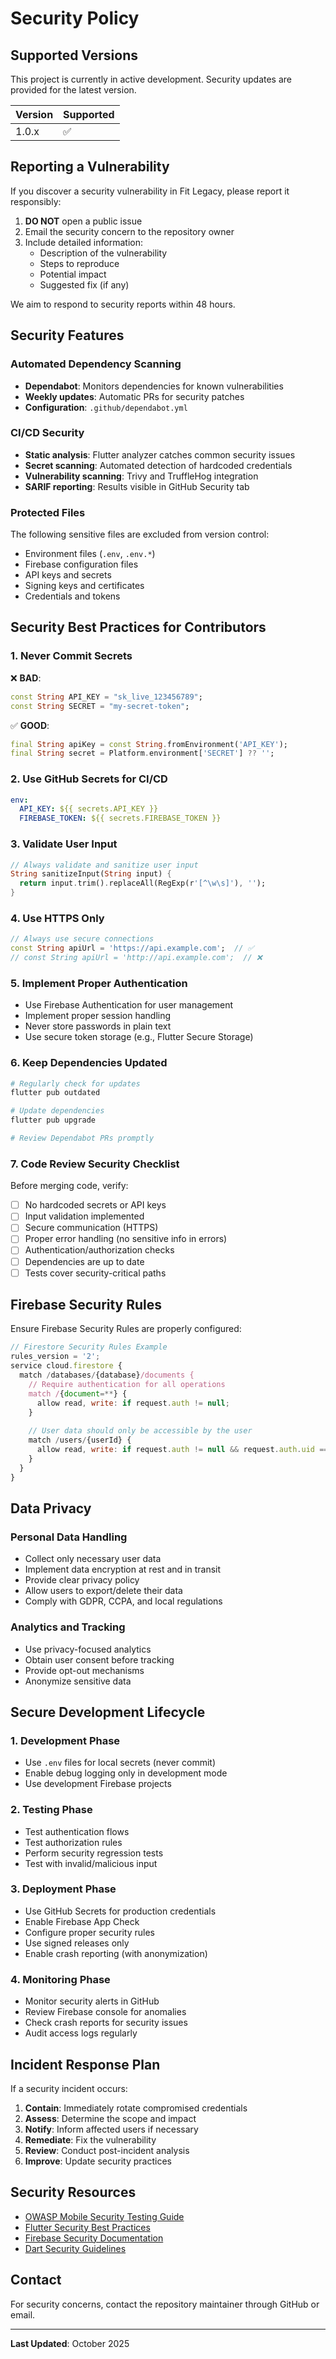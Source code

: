 # Security Policy

## Supported Versions

This project is currently in active development. Security updates are provided for the latest version.

| Version | Supported          |
| ------- | ------------------ |
| 1.0.x   | :white_check_mark: |

## Reporting a Vulnerability

If you discover a security vulnerability in Fit Legacy, please report it responsibly:

1. **DO NOT** open a public issue
2. Email the security concern to the repository owner
3. Include detailed information:
   - Description of the vulnerability
   - Steps to reproduce
   - Potential impact
   - Suggested fix (if any)

We aim to respond to security reports within 48 hours.

## Security Features

### Automated Dependency Scanning
- **Dependabot**: Monitors dependencies for known vulnerabilities
- **Weekly updates**: Automatic PRs for security patches
- **Configuration**: `.github/dependabot.yml`

### CI/CD Security
- **Static analysis**: Flutter analyzer catches common security issues
- **Secret scanning**: Automated detection of hardcoded credentials
- **Vulnerability scanning**: Trivy and TruffleHog integration
- **SARIF reporting**: Results visible in GitHub Security tab

### Protected Files
The following sensitive files are excluded from version control:
- Environment files (`.env`, `.env.*`)
- Firebase configuration files
- API keys and secrets
- Signing keys and certificates
- Credentials and tokens

## Security Best Practices for Contributors

### 1. Never Commit Secrets
❌ **BAD**:
```dart
const String API_KEY = "sk_live_123456789";
const String SECRET = "my-secret-token";
```

✅ **GOOD**:
```dart
final String apiKey = const String.fromEnvironment('API_KEY');
final String secret = Platform.environment['SECRET'] ?? '';
```

### 2. Use GitHub Secrets for CI/CD
```yaml
env:
  API_KEY: ${{ secrets.API_KEY }}
  FIREBASE_TOKEN: ${{ secrets.FIREBASE_TOKEN }}
```

### 3. Validate User Input
```dart
// Always validate and sanitize user input
String sanitizeInput(String input) {
  return input.trim().replaceAll(RegExp(r'[^\w\s]'), '');
}
```

### 4. Use HTTPS Only
```dart
// Always use secure connections
const String apiUrl = 'https://api.example.com';  // ✅
// const String apiUrl = 'http://api.example.com';  // ❌
```

### 5. Implement Proper Authentication
- Use Firebase Authentication for user management
- Implement proper session handling
- Never store passwords in plain text
- Use secure token storage (e.g., Flutter Secure Storage)

### 6. Keep Dependencies Updated
```bash
# Regularly check for updates
flutter pub outdated

# Update dependencies
flutter pub upgrade

# Review Dependabot PRs promptly
```

### 7. Code Review Security Checklist
Before merging code, verify:
- [ ] No hardcoded secrets or API keys
- [ ] Input validation implemented
- [ ] Secure communication (HTTPS)
- [ ] Proper error handling (no sensitive info in errors)
- [ ] Authentication/authorization checks
- [ ] Dependencies are up to date
- [ ] Tests cover security-critical paths

## Firebase Security Rules

Ensure Firebase Security Rules are properly configured:

```javascript
// Firestore Security Rules Example
rules_version = '2';
service cloud.firestore {
  match /databases/{database}/documents {
    // Require authentication for all operations
    match /{document=**} {
      allow read, write: if request.auth != null;
    }
    
    // User data should only be accessible by the user
    match /users/{userId} {
      allow read, write: if request.auth != null && request.auth.uid == userId;
    }
  }
}
```

## Data Privacy

### Personal Data Handling
- Collect only necessary user data
- Implement data encryption at rest and in transit
- Provide clear privacy policy
- Allow users to export/delete their data
- Comply with GDPR, CCPA, and local regulations

### Analytics and Tracking
- Use privacy-focused analytics
- Obtain user consent before tracking
- Provide opt-out mechanisms
- Anonymize sensitive data

## Secure Development Lifecycle

### 1. Development Phase
- Use `.env` files for local secrets (never commit)
- Enable debug logging only in development mode
- Use development Firebase projects

### 2. Testing Phase
- Test authentication flows
- Test authorization rules
- Perform security regression tests
- Test with invalid/malicious input

### 3. Deployment Phase
- Use GitHub Secrets for production credentials
- Enable Firebase App Check
- Configure proper security rules
- Use signed releases only
- Enable crash reporting (with anonymization)

### 4. Monitoring Phase
- Monitor security alerts in GitHub
- Review Firebase console for anomalies
- Check crash reports for security issues
- Audit access logs regularly

## Incident Response Plan

If a security incident occurs:

1. **Contain**: Immediately rotate compromised credentials
2. **Assess**: Determine the scope and impact
3. **Notify**: Inform affected users if necessary
4. **Remediate**: Fix the vulnerability
5. **Review**: Conduct post-incident analysis
6. **Improve**: Update security practices

## Security Resources

- [OWASP Mobile Security Testing Guide](https://owasp.org/www-project-mobile-security-testing-guide/)
- [Flutter Security Best Practices](https://docs.flutter.dev/security)
- [Firebase Security Documentation](https://firebase.google.com/docs/rules)
- [Dart Security Guidelines](https://dart.dev/guides/libraries/secure-programming)

## Contact

For security concerns, contact the repository maintainer through GitHub or email.

---

**Last Updated**: October 2025
